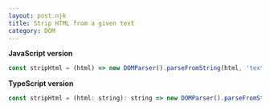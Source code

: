 ```yaml
---
layout: post.njk
title: Strip HTML from a given text
category: DOM
---
```


**JavaScript version**

```js
const stripHtml = (html) => new DOMParser().parseFromString(html, 'text/html').body.textContent || '';
```

**TypeScript version**

```js
const stripHtml = (html: string): string => new DOMParser().parseFromString(html, 'text/html').body.textContent || '';
```
